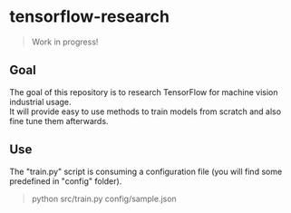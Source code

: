 # tensorflow-research
> Work in progress!

## Goal
The goal of this repository is to research TensorFlow for machine vision industrial usage. <br/>
It will provide easy to use methods to train models from scratch and also fine tune them afterwards.

## Use
The "train.py" script is consuming a configuration file (you will find some predefined in "config" folder).
> python src/train.py config/sample.json
